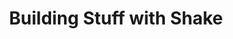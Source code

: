 ---
title: Building Stuff with Shake
url-video: http://www.infoq.com/presentations/shake
authors:
- Neil Mitchell
type: presentation
libraries:
- Shake
doHaskell-type: video lecture
dohaskell-year: 2015
---